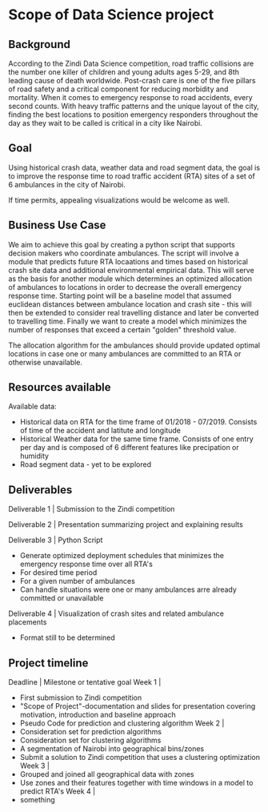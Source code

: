 # Scope of Data Science project


## Background

According to the Zindi Data Science competition, road traffic collisions are the number one killer of children and young adults ages 5-29, and 8th leading cause of death worldwide. 
Post-crash care is one of the five pillars of road safety and a critical component for reducing morbidity and mortality.
When it comes to emergency response to road accidents, every second counts. With heavy traffic patterns and the unique layout of the city, 
finding the best locations to position emergency responders throughout the day as they wait to be called is critical in a city like Nairobi.

## Goal

Using historical crash data, weather data and road segment data, the goal is to improve the response time to road traffic accident (RTA) sites of a set
of 6 ambulances in the city of Nairobi.

If time permits, appealing visualizations would be welcome as well.

## Business Use Case

We aim to achieve this goal by creating a python script that supports decision makers who coordinate ambulances. The script will involve a module
that predicts future RTA locaations and times based on historical crash site data and additional environmental empirical data. This will serve as the basis
for another module which determines an optimized allocation of ambulances to locations in order to decrease the overall emergency response time. Starting 
point will be a baseline model that assumed euclidean distances between ambulance location and crash site - this will then be extended to consider real 
travelling distance and later be converted to travelling time. Finally we want to create a model which minimizes the number of responses that exceed 
a certain "golden" threshold value.

The allocation algorithm for the ambulances should provide updated optimal locations in case one or many ambulances are committed to an RTA or otherwise
unavailable.


## Resources available

Available data:
* Historical data on RTA for the time frame of 01/2018 - 07/2019. Consists of time of the accident and latitute and longitude
* Historical Weather data for the same time frame. Consists of one entry per day and is composed of 6 different features like precipation or humidity
* Road segment data - yet to be explored

## Deliverables

Deliverable 1 | Submission to the Zindi competition

Deliverable 2 | Presentation summarizing project and explaining results

Deliverable 3 | Python Script 
* Generate optimized deployment schedules that minimizes the emergency response time over all RTA's 
* For desired time period 
* For a given number of ambulances
* Can handle situations were one or many ambulances arre already committed or unavailable

Deliverable 4 | Visualization of crash sites and related ambulance placements
* Format still to be determined

## Project timeline

Deadline | Milestone or tentative goal
Week 1 |
* First submission to Zindi competition
* "Scope of Project"-documentation and slides for presentation covering motivation, introduction and baseline approach
* Pseudo Code for prediction and clustering algorithm
Week 2 |
* Consideration set for prediction algorithms
* Consideration set for clustering algorithms
* A segmentation of Nairobi into geographical bins/zones
* Submit a solution to Zindi competition that uses a clustering optimization
Week 3 |
* Grouped and joined all geographical data with zones
* Use zones and their features together with time windows in a model to predict RTA's
Week 4 |
* something
